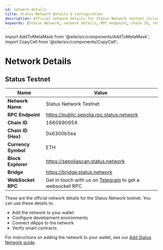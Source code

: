 ```yaml
---
id: network-details
title: Status Network Details & Configuration
description: Official network details for Status Network testnet including RPC endpoints, Chain ID, and configuration information for wallets and development environments.
keywords: [Status Network, network details, RPC endpoint, Chain ID, testnet configuration, blockchain network, MetaMask setup]
---
```


import AddToMetaMask from '@site/src/components/AddToMetaMask';
import CopyCell from '@site/src/components/CopyCell';

# Network Details

## Status Testnet

| Name                | Value                                      |
|---------------------|-------------------------------------------|
| **Network Name**    | Status Network Testnet                    |
| **RPC Endpoint**    | https://public.sepolia.rpc.status.network <CopyCell text="https://public.sepolia.rpc.status.network" ariaLabel="Copy RPC endpoint" /> |
| **Chain ID**        | 1660990954 <CopyCell text="1660990954" ariaLabel="Copy Chain ID" /> |
| **Chain ID (Hex)**  | 0x6300b5ea <CopyCell text="0x6300b5ea" ariaLabel="Copy Hex Chain ID" /> |
| **Currency Symbol** | ETH                                       |
| **Block Explorer**  | https://sepoliascan.status.network <CopyCell text="https://sepoliascan.status.network" ariaLabel="Copy block explorer URL" /> |
| **Bridge**          | https://bridge.status.network <CopyCell text="https://bridge.status.network" ariaLabel="Copy bridge URL" /> |
| **WebSocket RPC**   | Get in touch with us on [Telegram](https://t.me/statusl2) to get a websocket RPC |

<AddToMetaMask />
<div style={{height: '2rem'}} />

These are the official network details for the Status Network testnet. You can use these details to:
- Add the network to your wallet
- Configure development environments
- Connect dApps to the network
- Verify smart contracts

For instructions on adding the network to your wallet, see our [Add Status Network guide](./add-status-network.md).